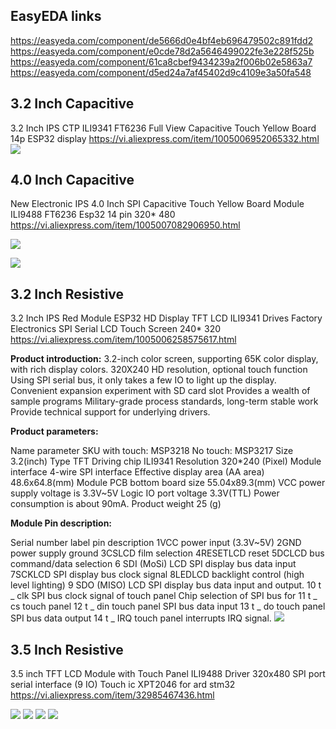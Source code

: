 
## EasyEDA links
https://easyeda.com/component/de5666d0e4bf4eb696479502c891fdd2
https://easyeda.com/component/e0cde78d2a5646499022fe3e228f525b
https://easyeda.com/component/61ca8cbef9434239a2f006b02e5863a7
https://easyeda.com/component/d5ed24a7af45402d9c4109e3a50fa548

## 3.2 Inch Capacitive
3.2 Inch IPS CTP ILI9341 FT6236 Full View Capacitive Touch Yellow Board 14p ESP32 display
https://vi.aliexpress.com/item/1005006952065332.html
![](attachment/5902c6b76f36c2d90be9025955806498.png)

## 4.0 Inch Capacitive
New Electronic IPS 4.0 Inch SPI Capacitive Touch Yellow Board Module ILI9488 FT6236 Esp32 14 pin 320* 480
https://vi.aliexpress.com/item/1005007082906950.html

![](attachment/6f205766290bd517b7b37b3b07511b78.png)

![](attachment/075648aeb567cb920adafb862c87a90c.png)


## 3.2 Inch Resistive
3.2 Inch IPS Red Module ESP32 HD Display TFT LCD ILI9341 Drives Factory Electronics SPI Serial LCD Touch Screen 240* 320
https://vi.aliexpress.com/item/1005006258575617.html

**Product introduction:**
3.2-inch color screen, supporting 65K color display, with rich display colors.
320X240 HD resolution, optional touch function
Using SPI serial bus, it only takes a few IO to light up the display.
Convenient expansion experiment with SD card slot
Provides a wealth of sample programs
Military-grade process standards, long-term stable work
Provide technical support for underlying drivers.
  

**Product parameters:**

Name parameter
SKU with touch: MSP3218
No touch: MSP3217
Size 3.2(inch)
Type TFT
Driving chip ILI9341
Resolution 320*240 (Pixel)
Module interface 4-wire SPI interface
Effective display area (AA area) 48.6x64.8(mm)
Module PCB bottom board size 55.04x89.3(mm)
VCC power supply voltage is 3.3V~5V
Logic IO port voltage 3.3V(TTL)
Power consumption is about 90mA.
Product weight 25 (g)
  

**Module Pin description:**

Serial number label pin description
1VCC power input (3.3V~5V)
2GND power supply ground
3CSLCD film selection
4RESETLCD reset
5DCLCD bus command/data selection
6 SDI (MoSi) LCD SPI display bus data input
7SCKLCD SPI display bus clock signal
8LEDLCD backlight control (high level lighting)
9 SDO (MISO) LCD SPI display bus data input and output.
10 t _ clk SPI bus clock signal of touch panel
Chip selection of SPI bus for 11 t _ cs touch panel
12 t _ din touch panel SPI bus data input
13 t _ do touch panel SPI bus data output
14 t _ IRQ touch panel interrupts IRQ signal.
![](attachment/9ffec8926a82c82d1508970a7952eb5c.png)
## 3.5 Inch Resistive
3.5 inch TFT LCD Module with Touch Panel ILI9488 Driver 320x480 SPI port serial interface (9 IO) Touch ic XPT2046 for ard stm32
https://vi.aliexpress.com/item/32985467436.html

![](attachment/7284324df7a2c06beb188c9e491e2683.png)
![](attachment/570d1d09a387920ca0ceb5087470f5ad.png)
![](attachment/d76d41b3aec518e85c84373b88cb52c1.png)
![](attachment/bca607b61b62aedcc25787dd1c9dc958.png)
